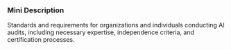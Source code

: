 ### Mini Description

Standards and requirements for organizations and individuals conducting AI audits, including necessary expertise, independence criteria, and certification processes.
